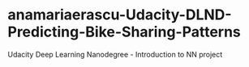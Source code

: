 # anamariaerascu-Udacity-DLND-Predicting-Bike-Sharing-Patterns
Udacity Deep Learning Nanodegree - Introduction to NN project
